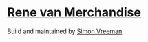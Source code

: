 [Rene van Merchandise](https://renevanmerchandise.nl)
======================
Build and maintained by [Simon Vreeman](https://vreeman.com).
